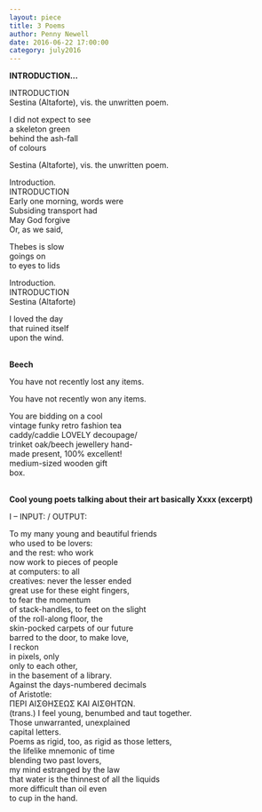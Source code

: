 ```yaml
---
layout: piece
title: 3 Poems
author: Penny Newell
date: 2016-06-22 17:00:00
category: july2016
---
```


**INTRODUCTION...**

INTRODUCTION<br>
Sestina (Altaforte), vis. the unwritten poem. <br>

I did not expect to see<br>
a skeleton green<br>
behind the ash-fall<br>
of colours<br>

Sestina (Altaforte), vis. the unwritten poem.<br>

Introduction.<br>
INTRODUCTION<br>
Early one morning, words were <br>
Subsiding transport had<br>
May God forgive<br>
Or, as we said,<br>

Thebes is slow <br>
goings on<br>
to eyes to lids<br>

Introduction.<br>
INTRODUCTION<br>
Sestina (Altaforte)<br>

I loved the day<br>
that ruined itself<br>
upon the wind.<br><br>


**Beech** 

You have not recently lost any items. <br>

You have not recently won any items. <br>

You are bidding on a cool<br>
vintage funky retro fashion tea<br>
caddy/caddie LOVELY decoupage/<br>
trinket oak/beech jewellery hand-<br>
made present, 100% excellent!<br>
medium-sized wooden gift<br>
box.<br><br>


**Cool young poets talking about their art basically Xxxx (excerpt)**

I – INPUT: / OUTPUT:<br>

To my many young and beautiful friends <br>
who used to be lovers:<br>
and the rest: who work <br>
now work to pieces of people<br> 
at computers: to all <br>
creatives: never the lesser ended<br>
great use for these eight fingers,<br>
to fear the momentum <br>
of stack-handles, to feet on the slight <br>
of the roll-along floor, the<br>
skin-pocked carpets of our future<br>
barred to the door, to make love, <br>
I reckon<br>
in pixels, only<br>
only to each other,<br>
in the basement of a library.<br>
Against the days-numbered decimals<br>
of Aristotle:<br>
ΠΕΡΙ ΑΙΣΘΗΣΕΩΣ ΚΑΙ ΑΙΣΘΗΤΩΝ.<br>
(trans.) I feel young, benumbed and taut together.<br>
Those unwarranted, unexplained <br>
capital letters.<br>
Poems as rigid, too, as rigid as those letters,<br>
the lifelike mnemonic of time<br>
blending two past lovers,<br>
my mind estranged by the law<br>
that water is the thinnest of all the liquids<br>
more difficult than oil even<br>
to cup in the hand.<br>
